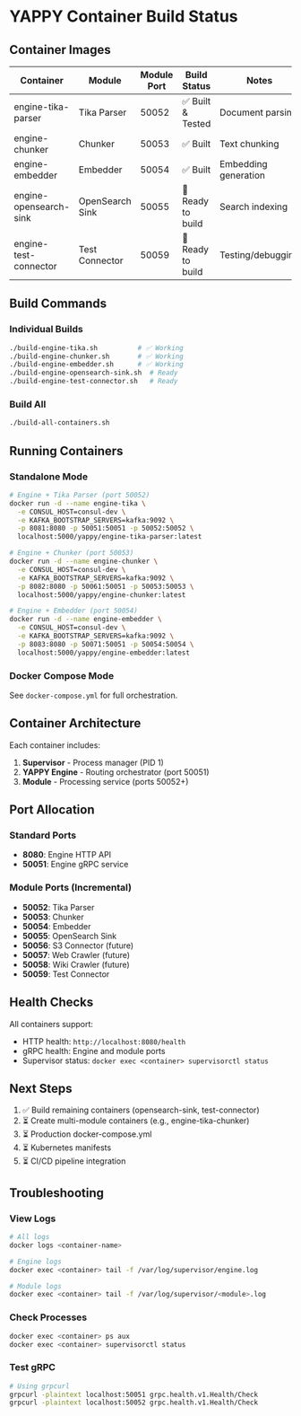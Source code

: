 # YAPPY Container Build Status

## Container Images

| Container | Module | Module Port | Build Status | Notes |
|-----------|--------|-------------|--------------|-------|
| engine-tika-parser | Tika Parser | 50052 | ✅ Built & Tested | Document parsing |
| engine-chunker | Chunker | 50053 | ✅ Built | Text chunking |
| engine-embedder | Embedder | 50054 | ✅ Built | Embedding generation |
| engine-opensearch-sink | OpenSearch Sink | 50055 | 🔨 Ready to build | Search indexing |
| engine-test-connector | Test Connector | 50059 | 🔨 Ready to build | Testing/debugging |

## Build Commands

### Individual Builds
```bash
./build-engine-tika.sh          # ✅ Working
./build-engine-chunker.sh       # ✅ Working
./build-engine-embedder.sh      # ✅ Working
./build-engine-opensearch-sink.sh  # Ready
./build-engine-test-connector.sh   # Ready
```

### Build All
```bash
./build-all-containers.sh
```

## Running Containers

### Standalone Mode
```bash
# Engine + Tika Parser (port 50052)
docker run -d --name engine-tika \
  -e CONSUL_HOST=consul-dev \
  -e KAFKA_BOOTSTRAP_SERVERS=kafka:9092 \
  -p 8081:8080 -p 50051:50051 -p 50052:50052 \
  localhost:5000/yappy/engine-tika-parser:latest

# Engine + Chunker (port 50053)
docker run -d --name engine-chunker \
  -e CONSUL_HOST=consul-dev \
  -e KAFKA_BOOTSTRAP_SERVERS=kafka:9092 \
  -p 8082:8080 -p 50061:50051 -p 50053:50053 \
  localhost:5000/yappy/engine-chunker:latest

# Engine + Embedder (port 50054)
docker run -d --name engine-embedder \
  -e CONSUL_HOST=consul-dev \
  -e KAFKA_BOOTSTRAP_SERVERS=kafka:9092 \
  -p 8083:8080 -p 50071:50051 -p 50054:50054 \
  localhost:5000/yappy/engine-embedder:latest
```

### Docker Compose Mode
See `docker-compose.yml` for full orchestration.

## Container Architecture

Each container includes:
1. **Supervisor** - Process manager (PID 1)
2. **YAPPY Engine** - Routing orchestrator (port 50051)
3. **Module** - Processing service (ports 50052+)

## Port Allocation

### Standard Ports
- **8080**: Engine HTTP API
- **50051**: Engine gRPC service

### Module Ports (Incremental)
- **50052**: Tika Parser
- **50053**: Chunker
- **50054**: Embedder
- **50055**: OpenSearch Sink
- **50056**: S3 Connector (future)
- **50057**: Web Crawler (future)
- **50058**: Wiki Crawler (future)
- **50059**: Test Connector

## Health Checks

All containers support:
- HTTP health: `http://localhost:8080/health`
- gRPC health: Engine and module ports
- Supervisor status: `docker exec <container> supervisorctl status`

## Next Steps

1. ✅ Build remaining containers (opensearch-sink, test-connector)
2. ⏳ Create multi-module containers (e.g., engine-tika-chunker)
3. ⏳ Production docker-compose.yml
4. ⏳ Kubernetes manifests
5. ⏳ CI/CD pipeline integration

## Troubleshooting

### View Logs
```bash
# All logs
docker logs <container-name>

# Engine logs
docker exec <container> tail -f /var/log/supervisor/engine.log

# Module logs
docker exec <container> tail -f /var/log/supervisor/<module>.log
```

### Check Processes
```bash
docker exec <container> ps aux
docker exec <container> supervisorctl status
```

### Test gRPC
```bash
# Using grpcurl
grpcurl -plaintext localhost:50051 grpc.health.v1.Health/Check
grpcurl -plaintext localhost:50052 grpc.health.v1.Health/Check
```